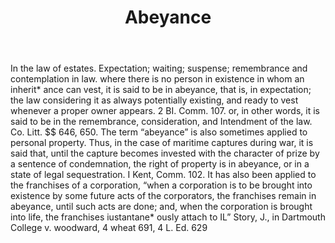---
title: Abeyance
letter: A
permalink: "/definitions/abeyance.html"
body: In the law of estates. Expectation; waiting; suspense; remembrance and contemplation
  in law. where there is no person in existence in whom an inherit* ance can vest,
  it is said to be in abeyance, that is, in expectation; the law considering it as
  always potentially existing, and ready to vest whenever a proper owner appears.
  2 BI. Comm. 107. or, in other words, it is said to be in the remembrance, consideration,
  and Intendment of the law. Co. Litt. $$ 646, 650. The term “abeyance” is also sometimes
  applied to personal property. Thus, in the case of maritime captures during war,
  it is said that, until the capture becomes invested with the character of prize
  by a sentence of condemnation, the right of property is in abeyance, or in a state
  of legal sequestration. I Kent, Comm. 102. It has also been applied to the franchises
  of a corporation, “when a corporation is to be brought into existence by some future
  acts of the corporators, the franchises remain in abeyance, until such acts are
  done; and, when the corporation is brought into life, the franchises iustantane*
  ously attach to IL” Story, J., in Dartmouth College v. woodward, 4 wheat 691, 4
  L. Ed. 629
published_at: '2018-07-07'
source: Black's Law Dictionary
layout: post
---
